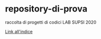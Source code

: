 # repository-di-prova

raccolta di progetti di codici
LAB SUPSI 2020

[Link all'indice](https://lorenzo-bedetti.github.io/repository-di-prova/)
